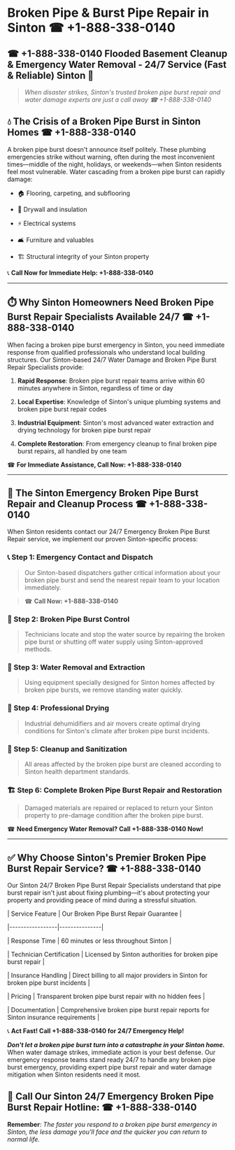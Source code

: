 # Broken Pipe & Burst Pipe Repair in Sinton ☎ +1-888-338-0140  
## ☎ +1-888-338-0140 Flooded Basement Cleanup & Emergency Water Removal - 24/7 Service (Fast & Reliable) Sinton 🚨  

> *When disaster strikes, Sinton's trusted broken pipe burst repair and water damage experts are just a call away ☎ +1-888-338-0140*  

## 💧 The Crisis of a Broken Pipe Burst in Sinton Homes ☎ +1-888-338-0140  

A broken pipe burst doesn't announce itself politely. These plumbing emergencies strike without warning, often during the most inconvenient times—middle of the night, holidays, or weekends—when Sinton residents feel most vulnerable. Water cascading from a broken pipe burst can rapidly damage:  

* 🏠 Flooring, carpeting, and subflooring  
* 🧱 Drywall and insulation  
* ⚡ Electrical systems  
* 🛋️ Furniture and valuables  
* 🏗️ Structural integrity of your Sinton property  

📞 **Call Now for Immediate Help: +1-888-338-0140**  

---  

## ⏱️ Why Sinton Homeowners Need Broken Pipe Burst Repair Specialists Available 24/7 ☎ +1-888-338-0140  

When facing a broken pipe burst emergency in Sinton, you need immediate response from qualified professionals who understand local building structures. Our Sinton-based 24/7 Water Damage and Broken Pipe Burst Repair Specialists provide:  

1. **Rapid Response**: Broken pipe burst repair teams arrive within 60 minutes anywhere in Sinton, regardless of time or day  
2. **Local Expertise**: Knowledge of Sinton's unique plumbing systems and broken pipe burst repair codes  
3. **Industrial Equipment**: Sinton's most advanced water extraction and drying technology for broken pipe burst repair  
4. **Complete Restoration**: From emergency cleanup to final broken pipe burst repairs, all handled by one team  

☎ **For Immediate Assistance, Call Now: +1-888-338-0140**  

---  

## 🔧 The Sinton Emergency Broken Pipe Burst Repair and Cleanup Process ☎ +1-888-338-0140  

When Sinton residents contact our 24/7 Emergency Broken Pipe Burst Repair service, we implement our proven Sinton-specific process:  

### 📞 Step 1: Emergency Contact and Dispatch  
> Our Sinton-based dispatchers gather critical information about your broken pipe burst and send the nearest repair team to your location immediately.  
> ☎ **Call Now: +1-888-338-0140**  

### 🚿 Step 2: Broken Pipe Burst Control  
> Technicians locate and stop the water source by repairing the broken pipe burst or shutting off water supply using Sinton-approved methods.  

### 🌊 Step 3: Water Removal and Extraction  
> Using equipment specially designed for Sinton homes affected by broken pipe bursts, we remove standing water quickly.  

### 💨 Step 4: Professional Drying  
> Industrial dehumidifiers and air movers create optimal drying conditions for Sinton's climate after broken pipe burst incidents.  

### 🧼 Step 5: Cleanup and Sanitization  
> All areas affected by the broken pipe burst are cleaned according to Sinton health department standards.  

### 🏗️ Step 6: Complete Broken Pipe Burst Repair and Restoration  
> Damaged materials are repaired or replaced to return your Sinton property to pre-damage condition after the broken pipe burst.  

☎ **Need Emergency Water Removal? Call +1-888-338-0140 Now!**  

---  

## ✅ Why Choose Sinton's Premier Broken Pipe Burst Repair Service? ☎ +1-888-338-0140  

Our Sinton 24/7 Broken Pipe Burst Repair Specialists understand that pipe burst repair isn't just about fixing plumbing—it's about protecting your property and providing peace of mind during a stressful situation.  

| Service Feature | Our Broken Pipe Burst Repair Guarantee |  
|-----------------|---------------|  
| Response Time | 60 minutes or less throughout Sinton |  
| Technician Certification | Licensed by Sinton authorities for broken pipe burst repair |  
| Insurance Handling | Direct billing to all major providers in Sinton for broken pipe burst incidents |  
| Pricing | Transparent broken pipe burst repair with no hidden fees |  
| Documentation | Comprehensive broken pipe burst repair reports for Sinton insurance requirements |  

📞 **Act Fast! Call +1-888-338-0140 for 24/7 Emergency Help!**  

***Don't let a broken pipe burst turn into a catastrophe in your Sinton home.*** When water damage strikes, immediate action is your best defense. Our emergency response teams stand ready 24/7 to handle any broken pipe burst emergency, providing expert pipe burst repair and water damage mitigation when Sinton residents need it most.  

## 📱 Call Our Sinton 24/7 Emergency Broken Pipe Burst Repair Hotline: ☎ +1-888-338-0140  

**Remember**: *The faster you respond to a broken pipe burst emergency in Sinton, the less damage you'll face and the quicker you can return to normal life.*